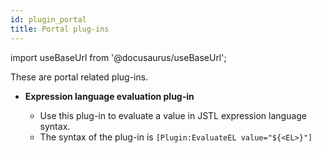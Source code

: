 ```yaml
---
id: plugin_portal
title: Portal plug-ins
---
```

import useBaseUrl from '@docusaurus/useBaseUrl';



These are portal related plug-ins.

-   **Expression language evaluation plug-in**

    -   Use this plug-in to evaluate a value in JSTL expression language syntax.
    -   The syntax of the plug-in is `[Plugin:EvaluateEL value="${<EL>}"]`

